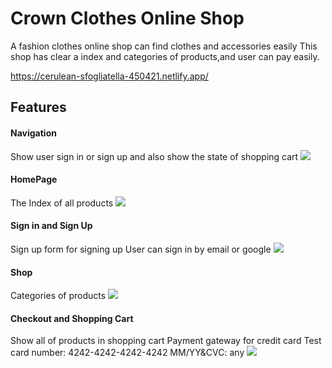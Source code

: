 # Crown Clothes Online Shop

A fashion clothes online shop can find clothes and accessories easily
This shop has clear a index and categories of products,and user can pay easily. 

https://cerulean-sfogliatella-450421.netlify.app/

## Features

#### Navigation
Show user sign in or sign up and also show the state of shopping cart
![](https://i.imgur.com/EMhtK4D.png)

#### HomePage
The Index of all products
![](https://i.imgur.com/LJx54JL.png)

#### Sign in and Sign Up
Sign up form for signing up
User can sign in by email or google
![](https://i.imgur.com/RVClFox.png)

#### Shop
Categories of products
![](https://i.imgur.com/ebpH6Kn.jpg)

#### Checkout and Shopping Cart
Show all of products in shopping cart
Payment gateway for credit card
Test card number: 4242-4242-4242-4242 MM/YY&CVC: any
![](https://i.imgur.com/LnwNsiN.png)
